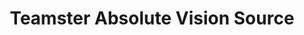 ---
title: "Teamster Absolute Vision Source"
url: /portland/teamster-absolute-vision-source/
shop: optician
---